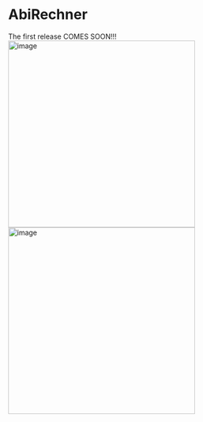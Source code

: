 # AbiRechner
The first release COMES SOON!!!
<img width="378" alt="image" src="https://github.com/Thomas-hub-official/AbiRechner/assets/57830705/8031b382-881d-47bd-b012-8d37f5e62ccf">
<img width="378" alt="image" src="https://github.com/Thomas-hub-official/AbiRechner/assets/57830705/f0645f9c-dbc0-4058-ad35-ad3255814bc8">
